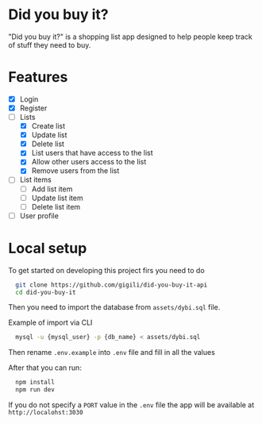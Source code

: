 # Did you buy it?

"Did you buy it?" is a shopping list app designed to help people keep track of stuff they need to buy. 

# Features
  * [x] Login
  * [x] Register 
  * [ ] Lists
    * [x] Create list
    * [x] Update list
    * [x] Delete list
    * [x] List users that have access to the list
    * [x] Allow other users access to the list
    * [x] Remove users from the list
  * [ ] List items
    * [ ] Add list item
    * [ ] Update list item
    * [ ] Delete list item
  * [ ] User profile

# Local setup

To get started on developing this project firs you need to do

```sh
  git clone https://github.com/gigili/did-you-buy-it-api
  cd did-you-buy-it
```

Then you need to import the database from `assets/dybi.sql` file.

Example of import via CLI
```sh
  mysql -u {mysql_user} -p {db_name} < assets/dybi.sql
```

Then rename `.env.example` into `.env` file and fill in all the values

After that you can run:

```sh
  npm install
  npm run dev
```

If you do not specify a `PORT` value in the `.env` file the app will be available at `http://localohst:3030`

